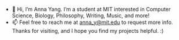 - 👋 Hi, I’m Anna Yang. I’m a student at MIT interested in Computer Science, Biology, Philosophy, Writing, Music, and more!
- 📫 Feel free to reach me at anna_y@mit.edu to request more info. Thanks for visiting, and I hope you find my projects helpful. :)
